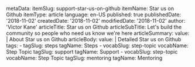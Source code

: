 metaData:
    itemSlug: support-star-us-on-github
    itemName: Star us on Github
    itemType: article
    language: en-US
    published: true
    publishedDate: '2018-11-02'
    createdDate: '2018-11-02'
    modifiedDate: '2018-11-02'
author: 'Victor Kane'
articleTitle: Star us on Github
articleSubTitle: Let's build the community so people who need us know we're here
articleSummary:
    value: |
        About Star us on Github
articleBody:
    value: |
        Detailed Star us on Github
tags:
    - tagSlug: steps
      tagName: Steps
    - vocabSlug: step-topic
      vocabName: Step Topic
      tagSlug: support
      tagName: Support
    - vocabSlug: step-topic
      vocabName: Step Topic
      tagSlug: mentoring
      tagName: Mentoring

